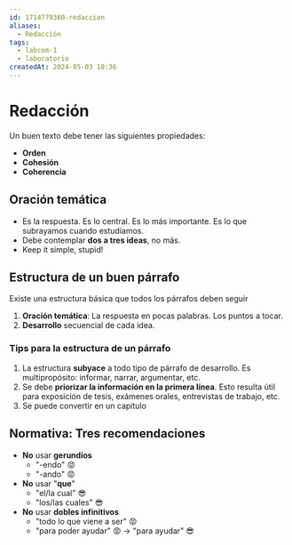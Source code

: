 ```yaml
---
id: 1714779360-redaccion
aliases:
  - Redacción
tags:
  - labcom-1
  - laboratorio
createdAt: 2024-05-03 18:36
---
```


# Redacción

Un buen texto debe tener las siguientes propiedades:

- **Orden**
- **Cohesión**
- **Coherencia**

## Oración temática

- Es la respuesta. Es lo central. Es lo más importante. Es lo que subrayamos cuando estudiamos.
- Debe contemplar **dos a tres ideas**, no más.
- Keep it simple, stupid!

## Estructura de un buen párrafo

Existe una estructura básica que todos los párrafos deben seguir

1. **Oración temática**: La respuesta en pocas palabras. Los puntos a tocar.
2. **Desarrollo** secuencial de cada idea.

### Tips para la estructura de un párrafo

1. La estructura **subyace** a todo tipo de párrafo de desarrollo. Es multipropósito: informar, narrar, argumentar, etc.
2. Se debe **priorizar la información en la primera línea**. Esto resulta útil para exposición de tesis, exámenes orales, entrevistas de trabajo, etc.
3. Se puede convertir en un capítulo

## Normativa: Tres recomendaciones

- **No** usar **gerundios**
  - "-endo" 😡
  - "-ando" 😡
- **No** usar "**que**"
  - "el/la cual" 😎
  - "los/las cuales" 😎
- **No** usar **dobles infinitivos**
  - "todo lo que viene a ser" 😡
  - "para poder ayudar" 😡 $\to$ "para ayudar" 😎

